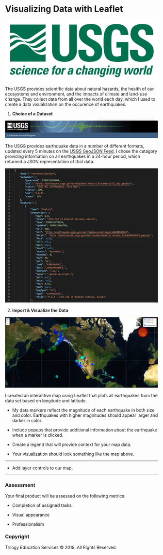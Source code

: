 # Visualizing Data with Leaflet

![1-Logo](Leaflet-Step-1/Images/1-Logo.png)

The USGS provides scientific data about natural hazards, the health of our ecosystems and environment, and the impacts of climate and land-use change. They collect data from all over the world each day, which I used to create a data visualization on the occurence of  earthquakes.

1. **Choice of a Dataset**

![3-Data](Leaflet-Step-1/Images/USGS_webpage_header.PNG)

The USGS provides earthquake data in a number of different formats, updated every 5 minutes on the [USGS GeoJSON Feed](http://earthquake.usgs.gov/earthquakes/feed/v1.0/geojson.php). I chose the catagory providing information on all earthquakes in a 24-hour period, which returned a JSON representation of that data.

![USGS_GeoJSON](Leaflet-Step-1/Images/USGS_GeoJson.PNG)

2. **Import & Visualize the Data**

![Final_Map](Leaflet-Step-1/Images/FinalMap.PNG)

I created an interactive map using Leaflet that plots all earthquakes from the data set based on longitude and latitude.

* My data markers reflect the magnitude of each earthquake in both size and color. Earthquakes with higher magnitudes should appear larger and darker in color.

* Include popups that provide additional information about the earthquake when a marker is clicked.

* Create a legend that will provide context for your map data.

* Your visualization should look something like the map above.

- - -

* Add layer controls to our map.

- - -

### Assessment

Your final product will be assessed on the following metrics:

* Completion of assigned tasks

* Visual appearance

* Professionalism

### Copyright

Trilogy Education Services © 2019. All Rights Reserved.

